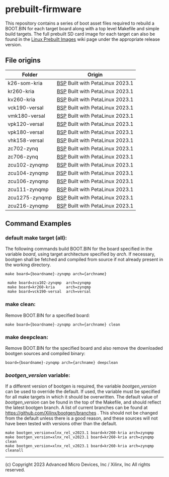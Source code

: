 # prebuilt-firmware
This repository contains a series of boot asset files required to rebuild a BOOT.BIN for each target board along with a top level Makefile and simple build targets.  The full prebuilt SD card image for each target can also be found in the  [Linux Prebuilt Images](https://xilinx-wiki.atlassian.net/wiki/spaces/A/pages/18842316/Linux+Prebuilt+Images) wiki page under the appropriate release version.

## File origins
| Folder        |Origin                                                                                                                                          |
|---------------|------------------------------------------------------------------------------------------------------------------------------------------------|
|k26-som-kria   | [BSP](https://www.xilinx.com/support/download/index.html/content/xilinx/en/downloadNav/embedded-design-tools.html) Built with PetaLinux 2023.1 |
|kr260-kria     | [BSP](https://www.xilinx.com/support/download/index.html/content/xilinx/en/downloadNav/embedded-design-tools.html) Built with PetaLinux 2023.1 |
|kv260-kria     | [BSP](https://www.xilinx.com/support/download/index.html/content/xilinx/en/downloadNav/embedded-design-tools.html) Built with PetaLinux 2023.1 |
|vck190-versal  | [BSP](https://www.xilinx.com/support/download/index.html/content/xilinx/en/downloadNav/embedded-design-tools.html) Built with PetaLinux 2023.1 |
|vmk180-versal  | [BSP](https://www.xilinx.com/support/download/index.html/content/xilinx/en/downloadNav/embedded-design-tools.html) Built with PetaLinux 2023.1 |
|vpk120-versal  | [BSP](https://www.xilinx.com/support/download/index.html/content/xilinx/en/downloadNav/embedded-design-tools.html) Built with PetaLinux 2023.1 |
|vpk180-versal  | [BSP](https://www.xilinx.com/support/download/index.html/content/xilinx/en/downloadNav/embedded-design-tools.html) Built with PetaLinux 2023.1 |
|vhk158-versal  | [BSP](https://www.xilinx.com/support/download/index.html/content/xilinx/en/downloadNav/embedded-design-tools.html) Built with PetaLinux 2023.1 |
|zc702-zynq     | [BSP](https://www.xilinx.com/support/download/index.html/content/xilinx/en/downloadNav/embedded-design-tools.html) Built with PetaLinux 2023.1 |
|zc706-zynq     | [BSP](https://www.xilinx.com/support/download/index.html/content/xilinx/en/downloadNav/embedded-design-tools.html) Built with PetaLinux 2023.1 |
|zcu102-zynqmp  | [BSP](https://www.xilinx.com/support/download/index.html/content/xilinx/en/downloadNav/embedded-design-tools.html) Built with PetaLinux 2023.1 |
|zcu104-zynqmp  | [BSP](https://www.xilinx.com/support/download/index.html/content/xilinx/en/downloadNav/embedded-design-tools.html) Built with PetaLinux 2023.1 |
|zcu106-zynqmp  | [BSP](https://www.xilinx.com/support/download/index.html/content/xilinx/en/downloadNav/embedded-design-tools.html) Built with PetaLinux 2023.1 |
|zcu111-zynqmp  | [BSP](https://www.xilinx.com/support/download/index.html/content/xilinx/en/downloadNav/embedded-design-tools.html) Built with PetaLinux 2023.1 |
|zcu1275-zynqmp | [BSP](https://www.xilinx.com/support/download/index.html/content/xilinx/en/downloadNav/embedded-design-tools.html) Built with PetaLinux 2023.1 |
|zcu216-zynqmp  | [BSP](https://www.xilinx.com/support/download/index.html/content/xilinx/en/downloadNav/embedded-design-tools.html) Built with PetaLinux 2023.1 |


## Command Examples

### default make target (all):
The following commands build BOOT.BIN for the board specified in the variable *board*, using target architecture specified by *arch*.  If necessary, bootgen shall be fetched and compiled from source if not already present in the working directory.

```
make board={boardname}-zynqmp arch={archname}

 make board=zcu102-zynqmp  arch=zynqmp
 make board=kr260-kria     arch=zynqmp
 make board=vck190-versal  arch=versal
```
### make clean:
Remove BOOT.BIN for a specified board:

```
make board={boardname}-zynqmp arch={archname} clean
```

### make deepclean:
Remove BOOT.BIN for the specified board and also remove the downloaded bootgen sources and compiled binary:

```
board={boardname}-zynqmp arch={archname} deepclean
```

### *bootgen_version* variable:

If a different version of bootgen is required, the variable *bootgen_version* can be used to override the default.  If used, the variable must be specified for all make targets in which it should be overwritten.  The default value of *bootgen_version* can be found in the top of the Makefile, and should reflect the latest bootgen branch.  A list of current branches can be found at https://github.com/Xilinx/bootgen/branches .  This should not be changed from the default unless there is a good reason, and these sources will not have been tested with versions other than the default.

```
make bootgen_version=xlnx_rel_v2023.1 board=kr260-kria arch=zynqmp
make bootgen_version=xlnx_rel_v2023.1 board=kr260-kria arch=zynqmp clean
make bootgen_version=xlnx_rel_v2023.1 board=kr260-kria arch=zynqmp cleanall
```

---
(c) Copyright 2023 Advanced Micro Devices, Inc / Xilinx, Inc All rights reserved.
